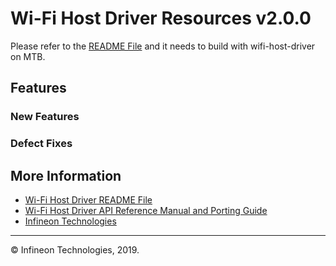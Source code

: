 # Wi-Fi Host Driver Resources  v2.0.0

Please refer to the [README File](./README.md) and it needs to build with wifi-host-driver on MTB. 

## Features

### New Features

### Defect Fixes


## More Information
* [Wi-Fi Host Driver README File](./README.md)
* [Wi-Fi Host Driver API Reference Manual and Porting Guide](https://infineon.github.io/wifi-host-driver/html/index.html)
* [Infineon Technologies](http://www.infineon.com)

---
© Infineon Technologies, 2019.
